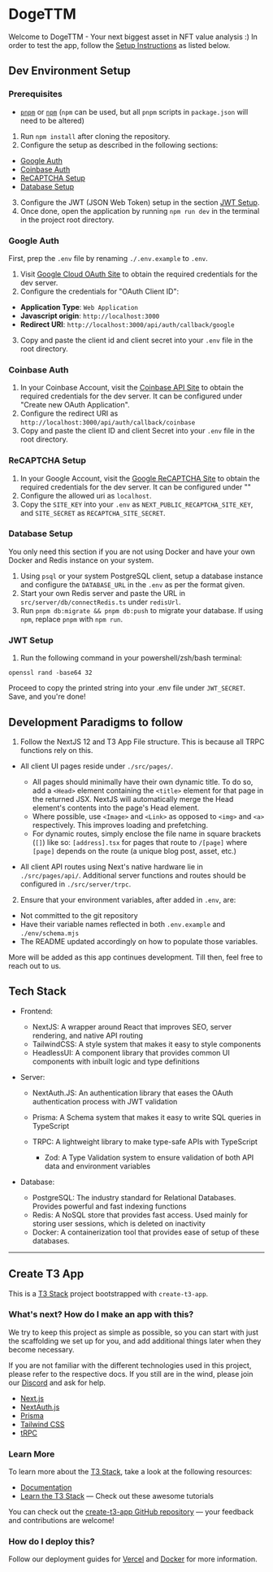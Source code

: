 # **DogeTTM**

Welcome to DogeTTM - Your next biggest asset in NFT value analysis :)
In order to test the app, follow the [Setup Instructions](#dev-environment-setup) as listed below.

## **Dev Environment Setup**

### **Prerequisites**

- [`pnpm`](https://pnpm.io/installation) or [`npm`](https://docs.npmjs.com/downloading-and-installing-node-js-and-npm) (`npm` can be used, but all `pnpm` scripts in `package.json` will need to be altered)

1. Run `npm install` after cloning the repository.
2. Configure the setup as described in the following sections:

  - [Google Auth](#google-auth)
  - [Coinbase Auth](#coinbase-auth)
  - [ReCAPTCHA Setup](#recaptcha-setup)
  - [Database Setup](#database-setup)

3. Configure the JWT (JSON Web Token) setup in the section [JWT Setup](#jwt-setup).
4. Once done, open the application by running `npm run dev` in the terminal in the project root directory.

### **Google Auth**

First, prep the `.env` file by renaming `./.env.example` to `.env`.

1. Visit [Google Cloud OAuth Site](https://console.cloud.google.com/apis/credentials?authuser=1&project=dogettm-370912&supportedpurview=project) to obtain
the required credentials for the dev server.
2. Configure the credentials for "OAuth Client ID":

- **Application Type**: `Web Application`
- **Javascript origin**: `http://localhost:3000`
- **Redirect URI**: `http://localhost:3000/api/auth/callback/google`

3. Copy and paste the client id and client secret into your `.env` file in the root directory.

### **Coinbase Auth**

1. In your Coinbase Account, visit the [Coinbase API Site](http://www.coinbase.com/settings/api) to obtain the required credentials for the dev server. It can be configured under "Create new OAuth Application".
2. Configure the redirect URI as `http://localhost:3000/api/auth/callback/coinbase`
3. Copy and paste the client ID and client Secret into your `.env` file in the root directory.

### **ReCAPTCHA Setup**

1. In your Google Account, visit the [Google ReCAPTCHA Site](https://www.google.com/u/1/recaptcha/admin) to obtain the required credentials for the dev server. It can be configured under 
""
2. Configure the allowed uri as `localhost`.
3. Copy the `SITE_KEY` into your `.env` as `NEXT_PUBLIC_RECAPTCHA_SITE_KEY`, and `SITE_SECRET` as `RECAPTCHA_SITE_SECRET`.

### **Database Setup**

You only need this section if you are not using Docker and have your own Docker and Redis instance on your system.

1. Using `psql` or your system PostgreSQL client, setup a database instance and configure the `DATABASE_URL` in the `.env` as per the format given.
2. Start your own Redis server and paste the URL in `src/server/db/connectRedis.ts` under `redisUrl`.
3. Run `pnpm db:migrate && pnpm db:push` to migrate your database. If using `npm`, replace `pnpm` with `npm run`.

### **JWT Setup**

1. Run the following command in your powershell/zsh/bash terminal:

```shell
openssl rand -base64 32
```

Proceed to copy the printed string into your .env file under `JWT_SECRET`. Save, and you're done!

## **Development Paradigms to follow**

1. Follow the NextJS 12 and T3 App File structure. This is because all TRPC functions rely on this.

- All client UI pages reside under `./src/pages/`.
  
  - All pages should minimally have their own dynamic title. To do so, add a `<Head>` element containing the `<title>` element for that page in the
    returned JSX. NextJS will automatically merge the Head element's contents into the page's Head element.
  - Where possible, use `<Image>` and `<Link>` as opposed to `<img>` and `<a>` respectively. This improves loading and prefetching.
  - For dynamic routes, simply enclose the file name in square brackets (`[]`) like so: `[address].tsx` for pages that route to `/[page]` where
    `[page]` depends on the route (a unique blog post, asset, etc.)
- All client API routes using Next's native hardware lie in `./src/pages/api/`. Additional server 
  functions and routes should be configured in `./src/server/trpc`.

2. Ensure that your environment variables, after added in `.env`, are:

- Not committed to the git repository
- Have their variable names reflected in both `.env.example` and `./env/schema.mjs`
- The README updated accordingly on how to populate those variables.

More will be added as this app continues development. Till then, feel free to reach out to us.

## **Tech Stack**

- Frontend:

  - NextJS: A wrapper around React that improves SEO, server rendering, and native API routing
  - TailwindCSS: A style system that makes it easy to style components
  - HeadlessUI: A component library that provides common UI components with inbuilt logic and type definitions
  
- Server:

  - NextAuth.JS: An authentication library that eases the OAuth authentication process with JWT validation
  - Prisma: A Schema system that makes it easy to write SQL queries in TypeScript
  - TRPC: A lightweight library to make type-safe APIs with TypeScript

    - Zod: A Type Validation system to ensure validation of both API data and environment variables

- Database:

  - PostgreSQL: The industry standard for Relational Databases. Provides powerful and fast indexing functions
  - Redis: A NoSQL store that provides fast access. Used mainly for storing user sessions, which is deleted on inactivity
  - Docker: A containerization tool that provides ease of setup of these databases.

---

## Create T3 App

This is a [T3 Stack](https://create.t3.gg/) project bootstrapped with `create-t3-app`.

### What's next? How do I make an app with this?

We try to keep this project as simple as possible, so you can start with just the scaffolding we set up for you, and add additional things later when they become necessary.

If you are not familiar with the different technologies used in this project, please refer to the respective docs. If you still are in the wind, please join our [Discord](https://t3.gg/discord) and ask for help.

- [Next.js](https://nextjs.org)
- [NextAuth.js](https://next-auth.js.org)
- [Prisma](https://prisma.io)
- [Tailwind CSS](https://tailwindcss.com)
- [tRPC](https://trpc.io)

### Learn More

To learn more about the [T3 Stack](https://create.t3.gg/), take a look at the following resources:

- [Documentation](https://create.t3.gg/)
- [Learn the T3 Stack](https://create.t3.gg/en/faq#what-learning-resources-are-currently-available) — Check out these awesome tutorials

You can check out the [create-t3-app GitHub repository](https://github.com/t3-oss/create-t3-app) — your feedback and contributions are welcome!

### How do I deploy this?

Follow our deployment guides for [Vercel](https://create.t3.gg/en/deployment/vercel) and [Docker](https://create.t3.gg/en/deployment/docker) for more information.
